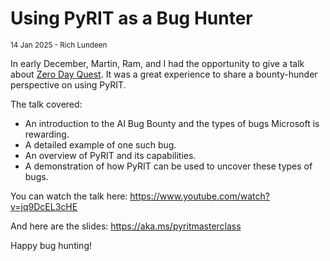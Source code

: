 # Using PyRIT as a Bug Hunter

<small>14 Jan 2025 - Rich Lundeen</small>

In early December, Martin, Ram, and I had the opportunity to give a talk about [Zero Day Quest](https://aka.ms/aibounty). It was a great experience to share a bounty-hunder perspective on using PyRIT.

The talk covered:

- An introduction to the AI Bug Bounty and the types of bugs Microsoft is rewarding.
- A detailed example of one such bug.
- An overview of PyRIT and its capabilities.
- A demonstration of how PyRIT can be used to uncover these types of bugs.

You can watch the talk here: https://www.youtube.com/watch?v=jq9DcEL3cHE

And here are the slides: https://aka.ms/pyritmasterclass

Happy bug hunting!
